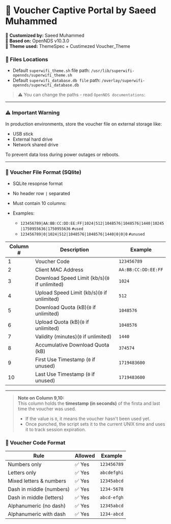# 🎯 Voucher Captive Portal by Saeed Muhammed  

🔧 **Customized by:** Saeed Muhammed  
🧱 **Based on:** OpenNDS v10.3.0  
🎨 **Theme used:** ThemeSpec + Custimezed Voucher_Theme

### 📁 Files Locations
- Default `superwifi_theme.sh` file path: `/usr/lib/superwifi-opennds/superwifi_theme.sh`  
- Default `superwifi_database.db file` path: `/overlay/superwifi-opennds/superwifi_database.db`

> ⚠️ You can change the paths - read `OpenNDS documentations`:

---

### ⚠️ Important Warning

In production environments, store the voucher file on external storage like:

- USB stick
- External hard drive
- Network shared drive

To prevent data loss during power outages or reboots.

---

### 📄 Voucher File Format (SQlite)

- SQLite resopnse format  
- No header row `|` separated 
- Must contain 10 columns:

- Examples:
  - `123456789|AA:BB:CC:DD:EE:FF|1024|512|1048576|1048576|1440|10245|1750955636|1750955636` `#used`
  - `123456789|0|1024|512|1048576|1048576|1440|0|0|0` `#unused`

| Column # | Description | Example |
|----------|-------------|---------|
| 1 | Voucher Code | `123456789` |
| 2 | Client MAC Address | `AA:BB:CC:DD:EE:FF` |
| 3 | Download Speed Limit (kb/s)(`0` if unlimited) | `1024` |
| 4 | Upload Speed Limit (kb/s)(`0` if unlimited) | `512` |
| 5 | Download Quota (kB)(`0` if unlimited) | `1048576` |
| 6 | Upload Quota (kB)(`0` if unlimited) | `1048576` |
| 7 | Validity (minutes)(`0` if unlimited) | `1440` |
| 8 | Accumulative Download Quota (kB) | `374574` |
| 9 | First Use Timestamp (`0` if unused) | `1719483600` |
| 10 | Last Use Timestamp (`0` if unused) | `1719483600` |

---
> **Note on Column 9,10:**  
> This column holds the **timestamp (in seconds)** of the firsta and last time the voucher was used.  
> - If the value is `0`, it means the voucher hasn't been used yet.  
> - Once punched, the script sets it to the current UNIX time and uses it to track session expiration.

### 🔐 Voucher Code Format

| Rule                        | Allowed | Example         |
|-----------------------------|---------|------------------|
| Numbers only               | ✅ Yes  | `123456789`     |
| Letters only               | ✅ Yes  | `abcdefghi`     |
| Mixed letters & numbers    | ✅ Yes  | `12345abcd`     |
| Dash in middle (numbers)   | ✅ Yes  | `1234-5678`     |
| Dash in middle (letters)   | ✅ Yes  | `abcd-efgh`     |
| Alphanumeric (no dash)     | ✅ Yes  | `12345abcd`     |
| Alphanumeric with dash     | ✅ Yes  | `1234-abcd`     |


